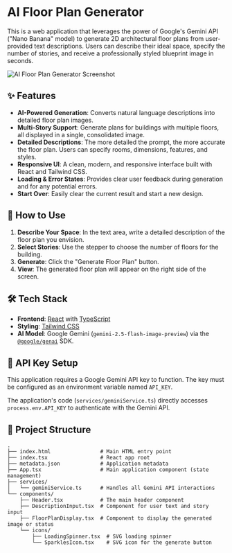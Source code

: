 # AI Floor Plan Generator

This is a web application that leverages the power of Google's Gemini API ("Nano Banana" model) to generate 2D architectural floor plans from user-provided text descriptions. Users can describe their ideal space, specify the number of stories, and receive a professionally styled blueprint image in seconds.

![AI Floor Plan Generator Screenshot](https://storage.googleapis.com/aistudio-ux-team-public/sdk-samples/floor_plan_generator_screenshot.png)

## ✨ Features

-   **AI-Powered Generation**: Converts natural language descriptions into detailed floor plan images.
-   **Multi-Story Support**: Generate plans for buildings with multiple floors, all displayed in a single, consolidated image.
-   **Detailed Descriptions**: The more detailed the prompt, the more accurate the floor plan. Users can specify rooms, dimensions, features, and styles.
-   **Responsive UI**: A clean, modern, and responsive interface built with React and Tailwind CSS.
-   **Loading & Error States**: Provides clear user feedback during generation and for any potential errors.
-   **Start Over**: Easily clear the current result and start a new design.

## 🚀 How to Use

1.  **Describe Your Space**: In the text area, write a detailed description of the floor plan you envision.
2.  **Select Stories**: Use the stepper to choose the number of floors for the building.
3.  **Generate**: Click the "Generate Floor Plan" button.
4.  **View**: The generated floor plan will appear on the right side of the screen.

## 🛠️ Tech Stack

-   **Frontend**: [React](https://reactjs.org/) with [TypeScript](https://www.typescriptlang.org/)
-   **Styling**: [Tailwind CSS](https://tailwindcss.com/)
-   **AI Model**: Google Gemini (`gemini-2.5-flash-image-preview`) via the [`@google/genai`](https://www.npmjs.com/package/@google/genai) SDK.

## 🔑 API Key Setup

This application requires a Google Gemini API key to function. The key must be configured as an environment variable named `API_KEY`.

The application's code (`services/geminiService.ts`) directly accesses `process.env.API_KEY` to authenticate with the Gemini API.

## 📂 Project Structure

```
.
├── index.html                # Main HTML entry point
├── index.tsx                 # React app root
├── metadata.json             # Application metadata
├── App.tsx                   # Main application component (state management)
├── services/
│   └── geminiService.ts      # Handles all Gemini API interactions
└── components/
    ├── Header.tsx            # The main header component
    ├── DescriptionInput.tsx  # Component for user text and story input
    ├── FloorPlanDisplay.tsx  # Component to display the generated image or status
    └── icons/
        ├── LoadingSpinner.tsx  # SVG loading spinner
        └── SparklesIcon.tsx    # SVG icon for the generate button
```
